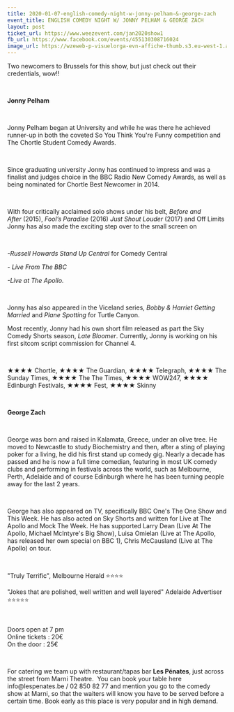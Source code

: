 ```yaml
---
title: 2020-01-07-english-comedy-night-w-jonny-pelham-&-george-zach
event_title: ENGLISH COMEDY NIGHT W/ JONNY PELHAM & GEORGE ZACH
layout: post
ticket_url: https://www.weezevent.com/jan2020show1
fb_url: https://www.facebook.com/events/455130308716024
image_url: https://wzeweb-p-visuelorga-evn-affiche-thumb.s3.eu-west-1.amazonaws.com/affiche_571189.thumb53700.1574598240.jpg
---
```

<p>Two newcomers to Brussels for this show, but just check out their credentials, wow!!</p><p>&nbsp;</p><p><strong>Jonny Pelham</strong></p><p>&nbsp;</p><p>Jonny Pelham began at University and while he was there he achieved runner-up in both the coveted So You Think You're Funny competition and The Chortle Student Comedy Awards.&nbsp;</p><p>&nbsp;</p><p>Since graduating university Jonny has continued to impress and was a finalist and judges choice in the BBC Radio New Comedy Awards, as well as being nominated for Chortle Best Newcomer in 2014.</p><p>&nbsp;</p><p>With four critically acclaimed solo shows under his belt,&nbsp;<em>Before and After</em>&nbsp;(2015),&nbsp;<em>Fool’s Paradise</em>&nbsp;(2016)&nbsp;<em>Just Shout Louder</em>&nbsp;(2017) and Off Limits&nbsp; Jonny has also made the exciting step over to the small screen on&nbsp;</p><p>&nbsp;</p><p><em>-Russell Howards Stand Up Central</em>&nbsp;for Comedy Central&nbsp;</p><p><em>- Live From The BBC&nbsp;</em></p><p><em>-Live at The Apollo.&nbsp;</em></p><p>&nbsp;</p><p>Jonny has also appeared in the Viceland series,&nbsp;<em>Bobby &amp; Harriet Getting Married&nbsp;</em>and&nbsp;<em>Plane Spotting</em>&nbsp;for Turtle Canyon.&nbsp;</p><p>Most recently, Jonny had his own short film released as part the Sky Comedy Shorts season,&nbsp;<em>Late Bloomer</em>. Currently, Jonny is working on his first sitcom script commission for Channel 4.</p><p>&nbsp;</p><p>★★★★ Chortle, ★★★★ The Guardian, ★★★★ Telegraph, ★★★★ The Sunday Times, ★★★★ The The Times, ★★★★ WOW247, ★★★★ Edinburgh Festivals, ★★★★ Fest, ★★★★ Skinny</p><p>&nbsp;</p><p><strong>George Zach</strong></p><p>&nbsp;</p><p>George was born and raised in Kalamata, Greece, under an olive tree. He moved to Newcastle to study Biochemistry and then, after a sting of playing poker for a living, he did his first stand up comedy gig. Nearly a decade has passed and he is now a full time comedian, featuring in most UK comedy clubs and performing in festivals across the world, such as Melbourne, Perth, Adelaide and of course Edinburgh where he has been turning people away for the last 2 years.</p><p>&nbsp;</p><p>George has also appeared on TV, specifically BBC One's The One Show and This Week. He has also acted on Sky Shorts and written for Live at The Apollo and Mock The Week. He has supported Larry Dean (Live At The Apollo, Michael McIntyre's Big Show), Luisa Omielan (Live at The Apollo, has released her own special on BBC 1), Chris McCausland (Live at The Apollo) on tour.</p><p>&nbsp;</p><p>"Truly Terrific", Melbourne Herald ⭐⭐⭐⭐</p><p>"Jokes that are polished, well written and well layered" Adelaide Advertiser ⭐⭐⭐⭐⭐</p><p>&nbsp;</p><p><span>Doors open at 7 pm<br>Online tickets : 20€<br>On the door : 25€</span></p><p>&nbsp;</p><p><span>For catering we team up with restaurant/tapas bar <strong>Les Pénates</strong>, just across the street from Marni Theatre.&nbsp; You can book your table here info@lespenates.be / 02 850 82 77 and mention you go to the comedy show at Marni, so that the waiters will know you have to be served before a certain time. Book early as this place is very popular and in high demand.</span></p>